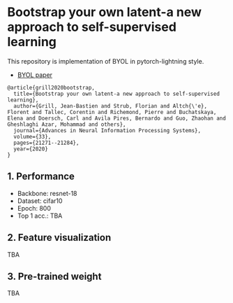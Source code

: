 # Bootstrap your own latent-a new approach to self-supervised learning

This repository is implementation of BYOL in pytorch-lightning style.

- [BYOL paper](https://proceedings.neurips.cc/paper/2020/file/f3ada80d5c4ee70142b17b8192b2958e-Paper.pdf)

```
@article{grill2020bootstrap,
  title={Bootstrap your own latent-a new approach to self-supervised learning},
  author={Grill, Jean-Bastien and Strub, Florian and Altch{\'e}, Florent and Tallec, Corentin and Richemond, Pierre and Buchatskaya, Elena and Doersch, Carl and Avila Pires, Bernardo and Guo, Zhaohan and Gheshlaghi Azar, Mohammad and others},
  journal={Advances in Neural Information Processing Systems},
  volume={33},
  pages={21271--21284},
  year={2020}
}
```

## 1. Performance

- Backbone: resnet-18
- Dataset: cifar10
- Epoch: 800
- Top 1 acc.: TBA

## 2. Feature visualization

TBA
<!-- |                                                                           t-SNE                                                                            |                                                                            UMAP                                                                            |
| :--------------------------------------------------------------------------------------------------------------------------------------------------------: | :--------------------------------------------------------------------------------------------------------------------------------------------------------: |
| <p align="center" width="100%"><img src=""></img></p> | <p align="center" width="100%"><img src=""></img></p> | -->

## 3. Pre-trained weight

TBA
<!-- - [encoder]()
- [linear classifier]() -->
